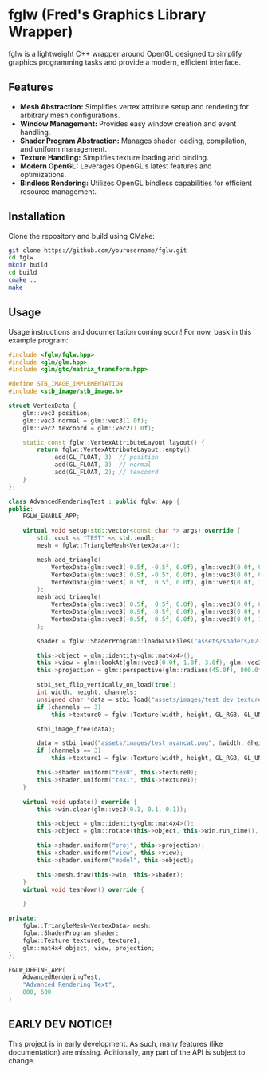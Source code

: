 # fglw (Fred's Graphics Library Wrapper)

fglw is a lightweight C++ wrapper around OpenGL designed to simplify graphics programming tasks and provide a modern, efficient interface.

## Features

- **Mesh Abstraction:** Simplifies vertex attribute setup and rendering for arbitrary mesh configurations.
- **Window Management:** Provides easy window creation and event handling.
- **Shader Program Abstraction:** Manages shader loading, compilation, and uniform management.
- **Texture Handling:** Simplifies texture loading and binding.
- **Modern OpenGL:** Leverages OpenGL's latest features and optimizations.
- **Bindless Rendering:** Utilizes OpenGL bindless capabilities for efficient resource management.

## Installation

Clone the repository and build using CMake:

```bash
git clone https://github.com/yourusername/fglw.git
cd fglw
mkdir build
cd build
cmake ..
make
```

## Usage

Usage instructions and documentation coming soon! For now, bask in this example program:
```cpp
#include <fglw/fglw.hpp>
#include <glm/glm.hpp>
#include <glm/gtc/matrix_transform.hpp>

#define STB_IMAGE_IMPLEMENTATION
#include <stb_image/stb_image.h>

struct VertexData {
    glm::vec3 position;
    glm::vec3 normal = glm::vec3(1.0f);
    glm::vec2 texcoord = glm::vec2(1.0f);

    static const fglw::VertexAttributeLayout layout() {
        return fglw::VertexAttributeLayout::empty()
            .add(GL_FLOAT, 3)  // position
            .add(GL_FLOAT, 3)  // normal
            .add(GL_FLOAT, 2); // texcoord
    }
};

class AdvancedRenderingTest : public fglw::App {
public:
    FGLW_ENABLE_APP;

    virtual void setup(std::vector<const char *> args) override {
        std::cout << "TEST" << std::endl;
        mesh = fglw::TriangleMesh<VertexData>();

        mesh.add_triangle(
            VertexData{glm::vec3(-0.5f, -0.5f, 0.0f), glm::vec3(0.0f, 0.0f, 0.0f), glm::vec2(0.0f, 0.0f)},
            VertexData{glm::vec3( 0.5f, -0.5f, 0.0f), glm::vec3(0.0f, 0.0f, 0.0f), glm::vec2(1.0f, 0.0f)},
            VertexData{glm::vec3( 0.5f,  0.5f, 0.0f), glm::vec3(0.0f, 1.0f, 0.0f), glm::vec2(1.0f, 1.0f)}
        );
        mesh.add_triangle(
            VertexData{glm::vec3( 0.5f,  0.5f, 0.0f), glm::vec3(0.0f, 0.0f, 0.0f), glm::vec2(1.0f, 1.0f)},
            VertexData{glm::vec3(-0.5f, -0.5f, 0.0f), glm::vec3(0.0f, 0.0f, 0.0f), glm::vec2(0.0f, 0.0f)},
            VertexData{glm::vec3(-0.5f,  0.5f, 0.0f), glm::vec3(0.0f, 1.0f, 0.0f), glm::vec2(0.0f, 1.0f)}
        );

        shader = fglw::ShaderProgram::loadGLSLFiles("assets/shaders/02-advanced-rendering.vsh", "assets/shaders/02-advanced-rendering.fsh");

        this->object = glm::identity<glm::mat4x4>();
        this->view = glm::lookAt(glm::vec3(0.0f, 1.0f, 3.0f), glm::vec3(0.0f, 0.0f, 0.0f), glm::vec3(0.0f, 1.0f, 0.0f));
        this->projection = glm::perspective(glm::radians(45.0f), 800.0f / 600.0f, 0.1f, 100.0f);

        stbi_set_flip_vertically_on_load(true);
        int width, height, channels;
        unsigned char *data = stbi_load("assets/images/test_dev_texture.jpg", &width, &height, &channels, 0);
        if (channels == 3)
            this->texture0 = fglw::Texture(width, height, GL_RGB, GL_UNSIGNED_BYTE, data);

        stbi_image_free(data);

        data = stbi_load("assets/images/test_nyancat.png", &width, &height, &channels, 0);
        if (channels == 3)
            this->texture1 = fglw::Texture(width, height, GL_RGB, GL_UNSIGNED_BYTE, data);

        this->shader.uniform("tex0", this->texture0);
        this->shader.uniform("tex1", this->texture1);
    }

    virtual void update() override {
        this->win.clear(glm::vec3(0.1, 0.1, 0.1));

        this->object = glm::identity<glm::mat4x4>();
        this->object = glm::rotate(this->object, this->win.run_time(), glm::vec3(0.1f, 1.0f, 0.0f));

        this->shader.uniform("proj", this->projection);
        this->shader.uniform("view", this->view);
        this->shader.uniform("model", this->object);

        this->mesh.draw(this->win, this->shader);
    }
    virtual void teardown() override {

    }

private:
    fglw::TriangleMesh<VertexData> mesh;
    fglw::ShaderProgram shader;
    fglw::Texture texture0, texture1;
    glm::mat4x4 object, view, projection;
};

FGLW_DEFINE_APP(
    AdvancedRenderingTest,
    "Advanced Rendering Text",
    800, 600
)
```

## EARLY DEV NOTICE!

This project is in early development. As such, many features (like documentation) are missing. Aditionally, any part of the API is subject to change.
